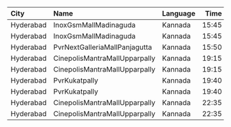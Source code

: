 | City      | Name                          | Language |  Time | Type      | Price | Capacity | Booked |
| :-------- | :---------------------------- | :------- | ----: | :-------- | ----: | -------: | -----: |
| Hyderabad | InoxGsmMallMadinaguda         | Kannada  | 15:45 | Executive |  200₹ |       83 |      0 |
| Hyderabad | InoxGsmMallMadinaguda         | Kannada  | 15:45 | Royal     |  300₹ |        4 |      0 |
| Hyderabad | PvrNextGalleriaMallPanjagutta | Kannada  | 15:50 | Classic   |  150₹ |      145 |     96 |
| Hyderabad | CinepolisMantraMallUpparpally | Kannada  | 19:15 | Normal    |  150₹ |      141 |      0 |
| Hyderabad | CinepolisMantraMallUpparpally | Kannada  | 19:15 | Vip       |  250₹ |       10 |      0 |
| Hyderabad | PvrKukatpally                 | Kannada  | 19:40 | Classic   |  150₹ |      135 |     25 |
| Hyderabad | PvrKukatpally                 | Kannada  | 19:40 | Recliner  |  250₹ |        9 |      8 |
| Hyderabad | CinepolisMantraMallUpparpally | Kannada  | 22:35 | Normal    |  150₹ |      191 |      0 |
| Hyderabad | CinepolisMantraMallUpparpally | Kannada  | 22:35 | Vip       |  250₹ |       10 |      0 |